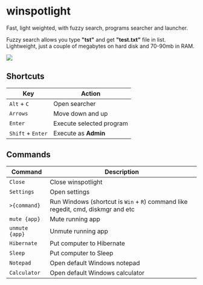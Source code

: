 # winspotlight
Fast, light weighted, with fuzzy search, programs searcher and launcher.

Fuzzy search allows you type **"tst"** and get **"test.txt"** file in list.  
Lightweight, just a couple of megabytes on hard disk and 70-90mb in RAM.  

![](https://drive.google.com/uc?export=view&id=1xEFu9jWlXviX7se-lOtl6pEBLLtigBTY)


## Shortcuts
| Key               | Action                   |
| ----------------- | ------------------------ |
| `Alt` + `C`       | Open searcher            |
| `Arrows`          | Move down and up         |
| `Enter`           | Execute selected program |
| `Shift` + `Enter` | Execute as **Admin**     |

## Commands
| Command        | Description                     |
| -------------- | ------------------------------- |
| `Close`        | Close winspotlight              |
| `Settings`     | Open settings                   |
| `>{command}`   | Run Windows (shortcut is `Win` + `R`) command like regedit, cmd, diskmgr and etc |
| `mute {app}`   | Mute running app                |
| `unmute {app}` | Unmute running app              |
| `Hibernate`    | Put computer to Hibernate       |
| `Sleep`        | Put computer to Sleep           |
| `Notepad`      | Open default Windows notepad    |
| `Calculator`   | Open default Windows calculator |
